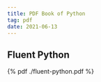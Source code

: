 ```yaml
---
title: PDF Book of Python
tag: pdf
date: 2021-06-13
---
```


## Fluent Python

{% pdf ./fluent-python.pdf %}
